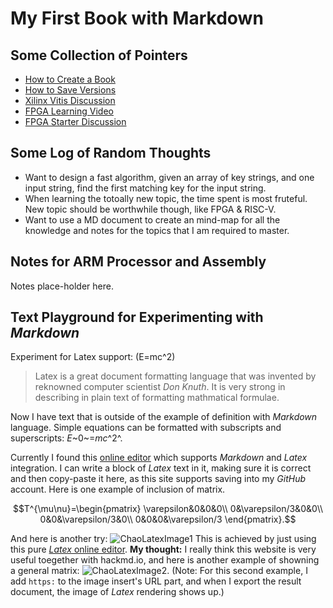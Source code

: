 My First Book with Markdown
===
Some Collection of Pointers
---
- [How to Create a Book ](/s/how-to-create-book)
- [How to Save Versions](/s/how-to-save)
- [Xilinx Vitis Discussion](https://www.eevblog.com/forum/fpga/xilinx-announces-vitis/?PHPSESSID=o7e7u7ieeshb8lo6jc8hjisf75)
- [FPGA Learning Video](https://www.youtube.com/user/LBEbooks/playlists)
- [FPGA Starter Discussion](https://www.eevblog.com/forum/fpga/exercise-focused-fpga-learning-resource/?PHPSESSID=o7e7u7ieeshb8lo6jc8hjisf75)

Some Log of Random Thoughts
---
- <Algorithm> Want to design a fast algorithm, given an array of key strings, and one input string, find the first matching key for the input string.
- <To-Study> When learning the totoally new topic, the time spent is most fruteful. New topic should be worthwhile though, like FPGA & RISC-V.
- <Cool-Do> Want to use a MD document to create an mind-map for all the knowledge and notes for the topics that I am required to master.

Notes for ARM Processor and Assembly
---
Notes place-holder here.

Text Playground for Experimenting with *Markdown*
---
Experiment for Latex support: \(E=mc^2\)
> Latex is a great document formatting language that was invented by reknowned computer scientist *Don Knuth*. It is very strong in describing in plain text of formatting mathmatical formulae.

Now I have text that is outside of the example of definition with *Markdown* language. Simple equations can be formatted with subscripts and superscripts: *E*~0~=*mc*^2^.

Currently I found this [online editor](https://upmath.me) which supports *Markdown* and *Latex* integration. I can write a block of *Latex* text in it, making sure it is correct and then copy-paste it here, as this site supports saving into my *GitHub* account. Here is one example of inclusion of matrix.

$$T^{\mu\nu}=\begin{pmatrix}
\varepsilon&0&0&0\\
0&\varepsilon/3&0&0\\
0&0&\varepsilon/3&0\\
0&0&0&\varepsilon/3
\end{pmatrix}.$$

And here is another try:
![ChaoLatexImage1](//tex.s2cms.ru/svg/%24%24T%5E%7B%5Cmu%5Cnu%7D%3D%5Cbegin%7Bpmatrix%7D%0A%5Cvarepsilon%260%260%260%5C%5C%0A0%26%5Cvarepsilon%2F3%260%260%5C%5C%0A0%260%26%5Cvarepsilon%2F3%260%5C%5C%0A0%260%260%26%5Cvarepsilon%2F3%0A%5Cend%7Bpmatrix%7D.%24%24)
This is achieved by just using this pure [*Latex* online editor](https://tex.s2cms.com). **My thought:** I really think this website is very useful toegether with hackmd.io, and here is another example of showning a general matrix:
![ChaoLatexImage2](https://tex.s2cms.ru/svg/A_%7Bm%2Cn%7D%20%3D%20%5Cbegin%7Bpmatrix%7D%0A%20a_%7B1%2C1%7D%20%26%20a_%7B1%2C2%7D%20%26%20%5Ccdots%20%26%20a_%7B1%2Cn%7D%20%5C%5C%0A%20a_%7B2%2C1%7D%20%26%20a_%7B2%2C2%7D%20%26%20%5Ccdots%20%26%20a_%7B2%2Cn%7D%20%5C%5C%0A%20%5Cvdots%20%20%26%20%5Cvdots%20%20%26%20%5Cddots%20%26%20%5Cvdots%20%20%5C%5C%0A%20a_%7Bm%2C1%7D%20%26%20a_%7Bm%2C2%7D%20%26%20%5Ccdots%20%26%20a_%7Bm%2Cn%7D%0A%5Cend%7Bpmatrix%7D).
(Note: For this second example, I add ```https:``` to the image insert's URL part, and when I export the result document, the image of *Latex* rendering shows up.)



